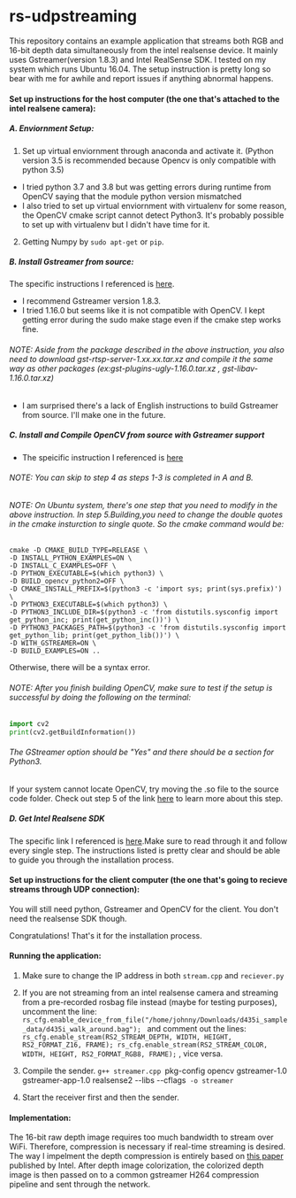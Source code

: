 # rs-udpstreaming
This repository contains an example application that streams both RGB and 16-bit depth data simultaneously from the intel
realsense device. It mainly uses Gstreamer(version 1.8.3) and Intel RealSense SDK. I tested on my system which runs Ubuntu 16.04.
The setup instruction is pretty long so bear with me for awhile and report issues if anything abnormal happens.

#### Set up instructions for the host computer (the one that's attached to the intel realsene camera):
##### A. Enviornment Setup:

1. Set up virtual enviornment through anaconda and activate it. (Python version 3.5 is recommended because Opencv is only compatible with python 3.5)
- I tried python 3.7 and 3.8 but was getting errors during runtime from OpenCV saying that the module python version mismatched
- I also tried to set up virtual enviornment with virtualenv for some reason, the OpenCV cmake script cannot detect Python3. It's probably possible
to set up with virtualenv but I didn't have time for it.

2. Getting Numpy by `sudo apt-get` or `pip`.

##### B. Install Gstreamer from source:
The specific instructions I referenced is [here](https://blog.csdn.net/weixin_30483697/article/details/101178427?depth_1-utm_source=distribute.pc_relevant.none-task&utm_source=distribute.pc_relevant.none-task).

- I recommend Gstreamer version 1.8.3.
- I tried 1.16.0 but seems like it is not compatible with OpenCV. I kept getting error during the sudo make stage 
even if the cmake step works fine. 

###### NOTE: Aside from the package described in the above instruction, you also need to download gst-rtsp-server-1.xx.xx.tar.xz and compile it the same way as other packages (ex:gst-plugins-ugly-1.16.0.tar.xz , gst-libav-1.16.0.tar.xz)
- I am surprised there's a lack of English instructions to build Gstreamer from source. I'll make one in the future.

##### C. Install and Compile OpenCV from source with Gstreamer support
- The speicific instruction I referenced is [here](https://medium.com/@galaktyk01/how-to-build-opencv-with-gstreamer-b11668fa09c)
###### NOTE: You can skip to step 4 as steps 1-3 is completed in A and B.
###### NOTE: On Ubuntu system, there's one step that you need to modify in the above instruction. In step 5.Building,you need to change the double quotes in the cmake insturction to single quote. So the cmake command would be:
```
cmake -D CMAKE_BUILD_TYPE=RELEASE \
-D INSTALL_PYTHON_EXAMPLES=ON \
-D INSTALL_C_EXAMPLES=OFF \
-D PYTHON_EXECUTABLE=$(which python3) \
-D BUILD_opencv_python2=OFF \
-D CMAKE_INSTALL_PREFIX=$(python3 -c 'import sys; print(sys.prefix)') \
-D PYTHON3_EXECUTABLE=$(which python3) \
-D PYTHON3_INCLUDE_DIR=$(python3 -c 'from distutils.sysconfig import get_python_inc; print(get_python_inc())') \
-D PYTHON3_PACKAGES_PATH=$(python3 -c 'from distutils.sysconfig import get_python_lib; print(get_python_lib())') \
-D WITH_GSTREAMER=ON \
-D BUILD_EXAMPLES=ON ..
```
Otherwise, there will be a syntax error.

###### NOTE: After you finish building OpenCV, make sure to test if the setup is successful by doing the following on the terminal:
```python
import cv2
print(cv2.getBuildInformation())
```
###### The GStreamer option should be "Yes" and there should be a section for Python3.  
If your system cannot locate OpenCV, try moving the .so file to the source code folder. Check out step 5 of the link 
[here](https://www.pyimagesearch.com/2018/05/28/ubuntu-18-04-how-to-install-opencv/) to learn more about this step.

##### D. Get Intel Realsene SDK
The specific link I referenced is [here](https://github.com/IntelRealSense/librealsense/blob/master/doc/installation.md).Make sure to read through it and follow every single step. The instructions listed is pretty clear and should be able to guide
you through the installation process.

#### Set up instructions for the client computer (the one that's going to recieve streams through UDP connection):
You will still need python, Gstreamer and OpenCV for the client. You don't need the realsense SDK though.

Congratulations! That's it for the installation process.

#### Running the application:
1. Make sure to change the IP address in both `stream.cpp` and `reciever.py`

2. If you are not streaming from an intel realsense camera and streaming from a pre-recorded rosbag file instead (maybe for testing purposes), uncomment the line:
`rs_cfg.enable_device_from_file("/home/johnny/Downloads/d435i_sample_data/d435i_walk_around.bag"); `
and comment out the lines: `rs_cfg.enable_stream(RS2_STREAM_DEPTH, WIDTH, HEIGHT, RS2_FORMAT_Z16, FRAME); rs_cfg.enable_stream(RS2_STREAM_COLOR, WIDTH, HEIGHT, RS2_FORMAT_RGB8, FRAME);`
, vice versa.

3. Compile the sender. 
`g++ streamer.cpp `pkg-config opencv gstreamer-1.0 gstreamer-app-1.0 realsense2 --libs --cflags` -o streamer`

4. Start the receiver first and then the sender.

#### Implementation:
The 16-bit raw depth image requires too much bandwidth to stream over WiFi. Therefore, compression is necessary if real-time streaming is desired. The way I impelment the depth compression is entirely based on [this paper](https://dev.intelrealsense.com/docs/depth-image-compression-by-colorization-for-intel-realsense-depth-cameras) published by Intel. After depth image colorization, the colorized depth image is then passed on to a common gstreamer H264 compression pipeline and sent through the network. 
